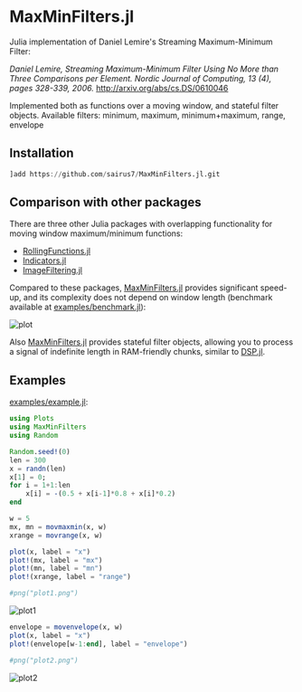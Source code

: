 # MaxMinFilters.jl

Julia implementation of Daniel Lemire's Streaming Maximum-Minimum Filter:

_Daniel Lemire, Streaming Maximum-Minimum Filter Using No More than Three Comparisons per Element. Nordic Journal of Computing, 13 (4), pages 328-339, 2006._
http://arxiv.org/abs/cs.DS/0610046

Implemented both as functions over a moving window, and stateful filter objects. 
Available filters: minimum, maximum, minimum+maximum, range, envelope 

## Installation
```julia
]add https://github.com/sairus7/MaxMinFilters.jl.git
```

## Comparison with other packages
There are three other Julia packages with overlapping functionality for moving window maximum/minimum functions:
- [RollingFunctions.jl](https://github.com/JeffreySarnoff/RollingFunctions.jl)
- [Indicators.jl](https://github.com/dysonance/Indicators.jl)
- [ImageFiltering.jl](https://github.com/JuliaImages/ImageFiltering.jl)

Compared to these packages, [MaxMinFilters.jl](https://github.com/sairus7/MaxMinFilters.jl) provides significant speed-up, and its complexity does not depend on window length (benchmark available at [examples/benchmark.jl](https://github.com/sairus7/MaxMinFilters.jl/blob/master/examples/benchmark.jl)):

![plot](https://user-images.githubusercontent.com/20798349/67251317-60925880-f477-11e9-895c-dbb6eda2bd06.png)

Also [MaxMinFilters.jl](https://github.com/sairus7/MaxMinFilters.jl) provides stateful filter objects, allowing you to process a signal of indefinite length in RAM-friendly chunks, similar to [DSP.jl](https://juliadsp.github.io/DSP.jl/stable/filters/#stateful-filter-objects-1).

## Examples
[examples/example.jl](https://github.com/sairus7/MaxMinFilters.jl/blob/master/examples/example.jl):
```julia
using Plots
using MaxMinFilters
using Random

Random.seed!(0)
len = 300
x = randn(len)
x[1] = 0;
for i = 1+1:len
    x[i] = -(0.5 + x[i-1]*0.8 + x[i]*0.2)
end

w = 5
mx, mn = movmaxmin(x, w)
xrange = movrange(x, w)

plot(x, label = "x")
plot!(mx, label = "mx")
plot!(mn, label = "mn")
plot!(xrange, label = "range")

#png("plot1.png")
```
![plot1](https://user-images.githubusercontent.com/20798349/67228143-61a89300-f441-11e9-8e0d-bd76209ec7a4.png)
```julia
envelope = movenvelope(x, w)
plot(x, label = "x")
plot!(envelope[w-1:end], label = "envelope")

#png("plot2.png")
```
![plot2](https://user-images.githubusercontent.com/20798349/67546564-63a27880-f705-11e9-8c94-69cda507b591.png)
